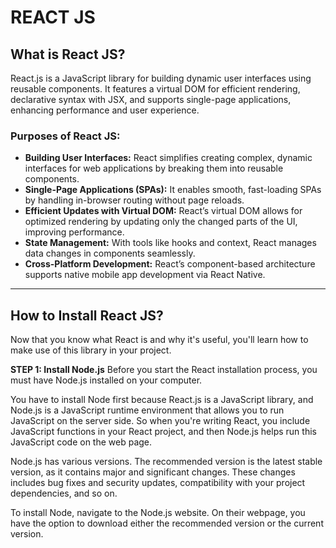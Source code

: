 # REACT JS

## What is React JS?

React.js is a JavaScript library for building dynamic user interfaces using reusable components. It features a virtual DOM for efficient rendering, declarative syntax with JSX, and supports single-page applications, enhancing performance and user experience.

### Purposes of React JS:
- **Building User Interfaces:** React simplifies creating complex, dynamic interfaces for web applications by breaking them into reusable components.
- **Single-Page Applications (SPAs):** It enables smooth, fast-loading SPAs by handling in-browser routing without page reloads.
- **Efficient Updates with Virtual DOM:** React’s virtual DOM allows for optimized rendering by updating only the changed parts of the UI, improving performance.
- **State Management:** With tools like hooks and context, React manages data changes in components seamlessly.
- **Cross-Platform Development:** React’s component-based architecture supports native mobile app development via React Native.

---

## How to Install React JS?

Now that you know what React is and why it's useful, you'll learn how to make use of this library in your project.

**STEP 1: Install Node.js**
Before you start the React installation process, you must have Node.js installed on your computer. 

You have to install Node first because React.js is a JavaScript library, and Node.js is a JavaScript runtime environment that allows you to run JavaScript on the server side. So when you're writing React, you include JavaScript functions in your React project, and then Node.js helps run this JavaScript code on the web page.

Node.js has various versions. The recommended version is the latest stable version, as it contains major and significant changes. These changes includes bug fixes and security updates, compatibility with your project dependencies, and so on.

To install Node, navigate to the Node.js website. On their webpage, you have the option to download either the recommended version or the current version.